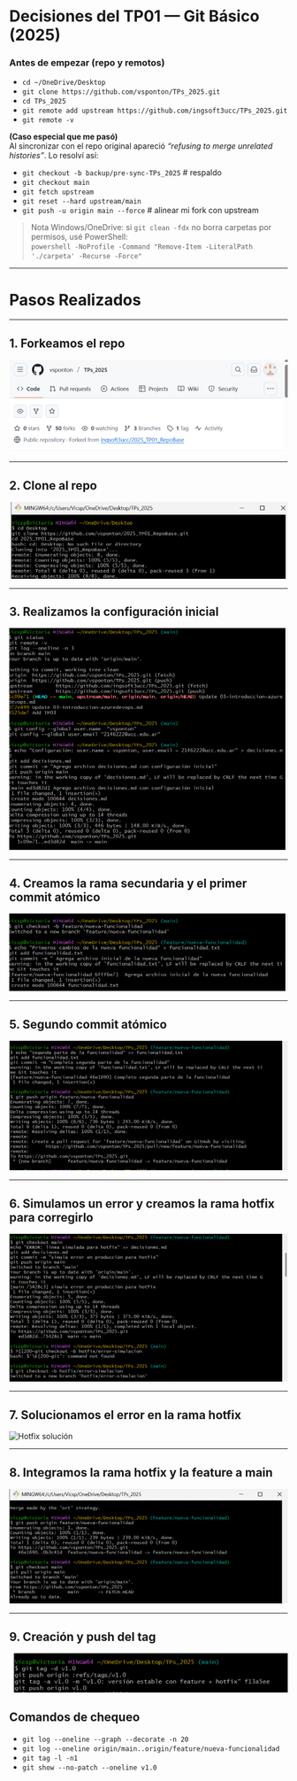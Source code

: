
# Decisiones del TP01 — Git Básico (2025)

### Antes de empezar  (repo y remotos)
- `cd ~/OneDrive/Desktop`
- `git clone https://github.com/vsponton/TPs_2025.git`
- `cd TPs_2025`
- `git remote add upstream https://github.com/ingsoft3ucc/TPs_2025.git`
- `git remote -v`

**(Caso especial que me pasó)**  
Al sincronizar con el repo original apareció *“refusing to merge unrelated histories”*. Lo resolví así:
- `git checkout -b backup/pre-sync-TPs_2025`     # respaldo
- `git checkout main`
- `git fetch upstream`
- `git reset --hard upstream/main`
- `git push -u origin main --force`               # alinear mi fork con upstream

> Nota Windows/OneDrive: si `git clean -fdx` no borra carpetas por permisos, usé PowerShell:  
> `powershell -NoProfile -Command "Remove-Item -LiteralPath './carpeta' -Recurse -Force"`

---
# Pasos Realizados

---

## 1. Forkeamos el repo
![Fork](./imagenes/01-fork.png)

---

## 2. Clone al repo
![Clone](./imagenes/02-clone.png)

---

## 3. Realizamos la configuración inicial
![Configuración inicial](./imagenes/03-configuracion.png)

---

## 4. Creamos la rama secundaria y el primer commit atómico
![Feature branch 1](./imagenes/04-feature-commit1.png)

---

## 5. Segundo commit atómico
![Feature branch 2](./imagenes/05-feature-commit2.png)

---

## 6. Simulamos un error y creamos la rama hotfix para corregirlo
![Hotfix creación](./imagenes/06-hotfix-creacion.png)

---

## 7. Solucionamos el error en la rama hotfix
![Hotfix solución](./imagenes/07-hotfix-solucion.png)

---

## 8. Integramos la rama hotfix y la feature a main
![Merge](./imagenes/08-merge.png)

---

## 9. Creación y push del tag
![Tag](./imagenes/09-tag.png)


## Comandos de chequeo
- `git log --oneline --graph --decorate -n 20`
- `git log --oneline origin/main..origin/feature/nueva-funcionalidad`
- `git tag -l -n1`
- `git show --no-patch --oneline v1.0`

